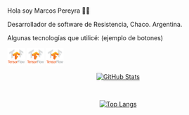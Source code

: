 <img src="">

Hola soy Marcos Pereyra 🦊👋

Desarrollador de software de Resistencia, Chaco. Argentina.

Algunas tecnologías que utilicé:
(ejemplo de botones)

<code><img height="40" src="https://raw.githubusercontent.com/github/explore/80688e429a7d4ef2fca1e82350fe8e3517d3494d/topics/tensorflow/tensorflow.png"></code>
<code><img height="40" src="https://raw.githubusercontent.com/github/explore/80688e429a7d4ef2fca1e82350fe8e3517d3494d/topics/tensorflow/tensorflow.png"></code>
<code><img height="40" src="https://raw.githubusercontent.com/github/explore/80688e429a7d4ef2fca1e82350fe8e3517d3494d/topics/tensorflow/tensorflow.png"></code>

<div align="center">

  [![GitHub Stats](https://github-readme-stats.vercel.app/api?username=MarkeZito3&theme=gruvbox&show_icons=true)](https://github.com/anuraghazra/github-readme-stats)
  
  <br>

  [![Top Langs](https://github-readme-stats.vercel.app/api/top-langs/?username=MarkeZito3&theme=gruvbox&show_icons=true)](https://github.com/anuraghazra/github-readme-stats)

</div>
